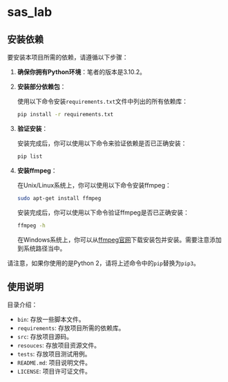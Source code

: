 # sas_lab
## 安装依赖

要安装本项目所需的依赖，请遵循以下步骤：

1. **确保你拥有Python环境**：笔者的版本是3.10.2。


2. **安装部分依赖包**：

   使用以下命令安装`requirements.txt`文件中列出的所有依赖库：
   ```sh
   pip install -r requirements.txt
   ```

3. **验证安装**：

   安装完成后，你可以使用以下命令来验证依赖是否已正确安装：
   ```sh
   pip list
   ```

4. **安装ffmpeg**：

   在Unix/Linux系统上，你可以使用以下命令安装ffmpeg：
   ```sh
   sudo apt-get install ffmpeg
   ```

   安装完成后，你可以使用以下命令验证ffmpeg是否已正确安装：
   ```sh
   ffmpeg -h
   ```

   在Windows系统上，你可以从[ffmpeg官网](https://ffmpeg.org/download.html)下载安装包并安装。需要注意添加到系统路径当中。

请注意，如果你使用的是Python 2，请将上述命令中的`pip`替换为`pip3`。

## 使用说明
目录介绍：

- `bin`: 存放一些脚本文件。
- `requirements`: 存放项目所需的依赖库。
- `src`: 存放项目源码。
- `resouces`: 存放项目资源文件。
- `tests`: 存放项目测试用例。
- `README.md`: 项目说明文件。
- `LICENSE`: 项目许可证文件。
